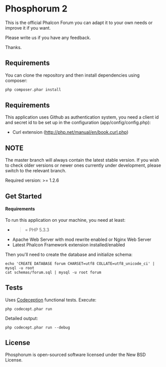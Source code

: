 Phosphorum 2
============
This is the official Phalcon Forum you can adapt it to your own needs or improve it if you want.

Please write us if you have any feedback.

Thanks.

Requirements
------------
You can clone the repository and then install dependencies using composer:

```bash
php composer.phar install
```

Requirements
------------
This application uses Github as authentication system, you need a client id and secret id
to be set up in the configuration (app/config/config.php):

* Curl extension (http://php.net/manual/en/book.curl.php)

NOTE
----
The master branch will always contain the latest stable version. If you wish
to check older versions or newer ones currently under development, please
switch to the relevant branch.

Required version: >= 1.2.6

Get Started
-----------

#### Requirements

To run this application on your machine, you need at least:

* >= PHP 5.3.3
* Apache Web Server with mod rewrite enabled or Nginx Web Server
* Latest Phalcon Framework extension installed/enabled

Then you'll need to create the database and initialize schema:

    echo 'CREATE DATABASE forum CHARSET=utf8 COLLATE=utf8_unicode_ci' | mysql -u root
    cat schemas/forum.sql | mysql -u root forum

Tests
-----

Uses [Codeception](http://codeception.com) functional tests. Execute:

    php codecept.phar run

Detailed output:

    php codecept.phar run --debug


License
-------
Phosphorum is open-sourced software licensed under the New BSD License.
